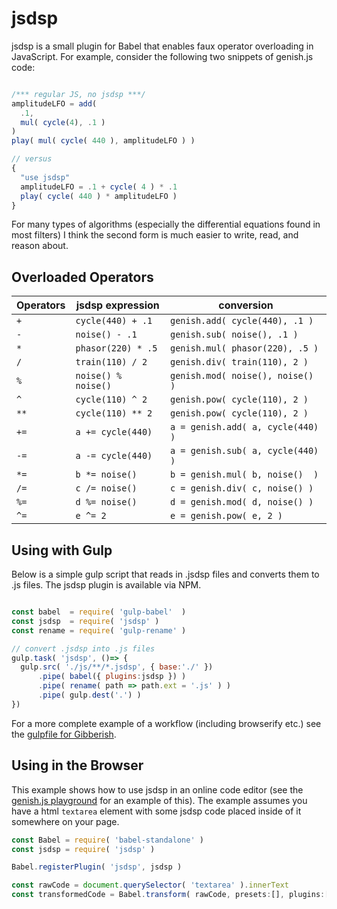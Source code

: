 # jsdsp

jsdsp is a small plugin for Babel that enables faux operator overloading in JavaScript. For example, consider the following two snippets of genish.js code:

```javascript

/*** regular JS, no jsdsp ***/
amplitudeLFO = add( 
  .1, 
  mul( cycle(4), .1 ) 
) 
play( mul( cycle( 440 ), amplitudeLFO ) )

// versus
{
  "use jsdsp"
  amplitudeLFO = .1 + cycle( 4 ) * .1
  play( cycle( 440 ) * amplitudeLFO )
}
```

For many types of algorithms (especially the differential equations found in most filters) I think the second form is much easier to write, read, and reason about.

## Overloaded Operators

| Operators | jsdsp expression      | conversion                        |
| --------- | -------------------   | -------------------------------   |
|    `+`    | `cycle(440) + .1`     | `genish.add( cycle(440), .1 )`    |
|    `-`    | `noise() - .1`        | `genish.sub( noise(), .1 )`       |
|    `*`    | `phasor(220) * .5`    | `genish.mul( phasor(220), .5 )`   |
|    `/`    | `train(110) / 2`      | `genish.div( train(110), 2 )`     |
|    `%`    | `noise() % noise()`   | `genish.mod( noise(), noise() )`  |
|    `^`    | `cycle(110) ^ 2`      | `genish.pow( cycle(110), 2 )`     |
|    `**`   | `cycle(110) ** 2`     | `genish.pow( cycle(110), 2 )`     |
|    `+=`   | `a += cycle(440)`     | `a = genish.add( a, cycle(440) )` |
|    `-=`   | `a -= cycle(440)`     | `a = genish.sub( a, cycle(440) )` |
|    `*=`   | `b *= noise()`        | `b = genish.mul( b, noise()  ) `  |
|    `/=`   | `c /= noise()`        | `c = genish.div( c, noise() )`    |
|    `%=`   | `d %= noise()`        | `d = genish.mod( d, noise() )`    |
|    `^=`   | `e ^= 2`              | `e = genish.pow( e, 2 )`          |

## Using with Gulp

Below is a simple gulp script that reads in .jsdsp files and converts them to .js files. The jsdsp plugin is available via NPM.

```javascript

const babel  = require( 'gulp-babel'  )
const jsdsp  = require( 'jsdsp' )
const rename = require( 'gulp-rename' )

// convert .jsdsp into .js files
gulp.task( 'jsdsp', ()=> {
  gulp.src( './js/**/*.jsdsp', { base:'./' })
      .pipe( babel({ plugins:jsdsp }) )
      .pipe( rename( path => path.ext = '.js' ) )
      .pipe( gulp.dest('.') )
})
```

For a more complete example of a workflow (including browserify etc.) see the [gulpfile for Gibberish](http://github.com/charlieroberts/Gibberish/blob/v3/gulpfile.js).

## Using in the Browser
This example shows how to use jsdsp in an online code editor (see the [genish.js playground](http://charlie-roberts.com/genish/playground) for an example of this). The example assumes you have a html `textarea` element with some jsdsp code placed inside of it somewhere on your page.


```javascript
const Babel = require( 'babel-standalone' )
const jsdsp = require( 'jsdsp' )

Babel.registerPlugin( 'jsdsp', jsdsp )

const rawCode = document.querySelector( 'textarea' ).innerText
const transformedCode = Babel.transform( rawCode, presets:[], plugins:['jsdsp'] ).code 
```

